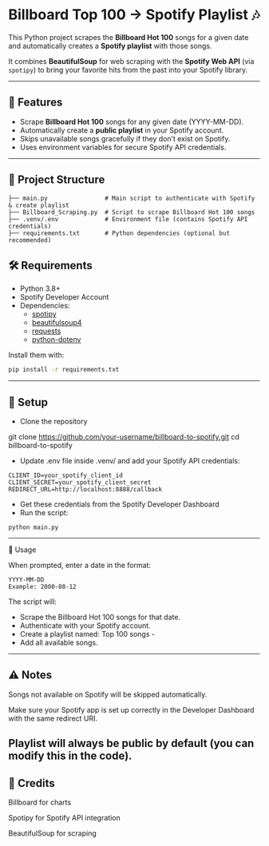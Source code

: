 # Billboard Top 100 → Spotify Playlist 🎶

This Python project scrapes the **Billboard Hot 100** songs for a given date and automatically creates a **Spotify playlist** with those songs.  

It combines **BeautifulSoup** for web scraping with the **Spotify Web API** (via `spotipy`) to bring your favorite hits from the past into your Spotify library.

---

## 🚀 Features
- Scrape **Billboard Hot 100** songs for any given date (YYYY-MM-DD).
- Automatically create a **public playlist** in your Spotify account.
- Skips unavailable songs gracefully if they don’t exist on Spotify.
- Uses environment variables for secure Spotify API credentials.

---

## 📂 Project Structure

```
├── main.py                # Main script to authenticate with Spotify & create playlist
├── Billboard_Scraping.py  # Script to scrape Billboard Hot 100 songs
├── .venv/.env             # Environment file (contains Spotify API credentials)
├── requirements.txt       # Python dependencies (optional but recommended)
```


## 🛠️ Requirements
- Python 3.8+
- Spotify Developer Account
- Dependencies:
  - [spotipy](https://spotipy.readthedocs.io/)
  - [beautifulsoup4](https://www.crummy.com/software/BeautifulSoup/)
  - [requests](https://docs.python-requests.org/)
  - [python-dotenv](https://pypi.org/project/python-dotenv/)

Install them with:
```bash
pip install -r requirements.txt
```
---

## 🔑 Setup
- Clone the repository

git clone https://github.com/your-username/billboard-to-spotify.git
cd billboard-to-spotify


- Update .env file inside .venv/ and add your Spotify API credentials:

```
CLIENT_ID=your_spotify_client_id
CLIENT_SECRET=your_spotify_client_secret
REDIRECT_URL=http://localhost:8888/callback
```
- Get these credentials from the Spotify Developer Dashboard
- Run the script:
```
python main.py
```
---

📌 Usage

When prompted, enter a date in the format:

```
YYYY-MM-DD
Example: 2000-08-12
```

The script will:
- Scrape the Billboard Hot 100 songs for that date.
- Authenticate with your Spotify account.
- Create a playlist named:
    Top 100 songs - <YEAR>
- Add all available songs.
---

## ⚠️ Notes

Songs not available on Spotify will be skipped automatically.

Make sure your Spotify app is set up correctly in the Developer Dashboard with the same redirect URI.

Playlist will always be public by default (you can modify this in the code).
---

## 🙌 Credits

Billboard
 for charts

Spotipy
 for Spotify API integration

BeautifulSoup
 for scraping
